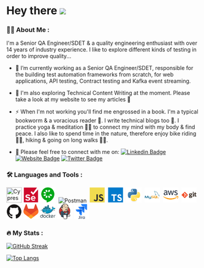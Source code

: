 <h1>
  Hey there
  <img src="https://media.giphy.com/media/hvRJCLFzcasrR4ia7z/giphy.gif" width="30px"/>
</h1>

### :woman_technologist: About Me :

I'm a Senior QA Engineer/SDET & a quality engineering enthusiast with over 14 years of industry experience. I like to explore different kinds of testing in order to improve quality...

- :telescope: I’m currently working as a Senior QA Engineer/SDET, responsible for the building test automation frameworks from scratch, for web applications, API testing, Contract testing and Kafka event streaming.

- :seedling: I'm also exploring Technical Content Writing at the moment. Please take a look at my website to see my articles 🙂

- :zap: When I'm not working you'll find me engrossed in a book. I'm a typical bookworm & a voracious reader 📖. I write technical blogs too 📝. I practice yoga & meditation 🧘‍♀️ to connect my mind with my body & find peace. I also like to spend time in the nature, therefore enjoy bike riding 🚴‍♀️, hiking & going on long walks 🚶‍♀️.

- :speech_balloon: Please feel free to connect with me on: [![Linkedin Badge](https://img.shields.io/badge/LinkedIn-blue?style=for-the-badge&logo=linkedin&logoColor=white)](https://www.linkedin.com/in/lakshmi-a-nandakumar/) [![Website Badge](https://img.shields.io/badge/Website-black?style=for-the-badge&logo=medium&logoColor=white)](https://medium.com/@lakshmi.a.nandakumar) [![Twitter Badge](https://img.shields.io/badge/Twitter-blue?style=for-the-badge&logo=twitter&logoColor=white)](https://twitter.com/testeratheart) 

### :hammer_and_wrench: Languages and Tools :

<div> 
  <img src="https://github.com/simple-icons/simple-icons/blob/develop/icons/cypress.svg" title="Cypress" **alt="Cypress" width="40" height="40"/>
  <img src="https://github.com/devicons/devicon/blob/master/icons/selenium/selenium-original.svg" title="Selenium" **alt="Selenium" width="40" height="40"/>
  <img src="https://github.com/devicons/devicon/blob/master/icons/cucumber/cucumber-plain.svg" title="Cucumber" alt="Cucumber" width="40" height="40"/>&nbsp;
  <img src="https://icomoon.io/iconsabf18a1/4/617.svg" title="Postman"alt="Postman" width="40" height="40"/>&nbsp;
  <img src="https://github.com/devicons/devicon/blob/master/icons/javascript/javascript-original.svg" title="JavaScript" alt="JavaScript" width="40" height="40"/>&nbsp;
  <img src="https://github.com/devicons/devicon/blob/master/icons/typescript/typescript-original.svg" title="TypeScript" alt="TypeScript" width="40" height="40"/>&nbsp;
  <img src="https://github.com/devicons/devicon/blob/master/icons/python/python-original.svg" title="Python" alt="Python" width="40" height="40"/>&nbsp;
  <img src="https://github.com/devicons/devicon/blob/master/icons/mysql/mysql-original-wordmark.svg" title="MySQL"  alt="MySQL" width="40" height="40"/>&nbsp;
  <img src="https://github.com/devicons/devicon/blob/master/icons/amazonwebservices/amazonwebservices-original-wordmark.svg" title="AWS" alt="AWS" width="40" height="40"/>&nbsp;
  <img src="https://github.com/devicons/devicon/blob/master/icons/git/git-original-wordmark.svg" title="Git" **alt="Git" width="40" height="40"/>
  <img src="https://github.com/devicons/devicon/blob/master/icons/github/github-original.svg" title="GitHub" **alt="GitHub" width="40" height="40"/>
  <img src="https://github.com/devicons/devicon/blob/master/icons/gitlab/gitlab-original.svg" title="GitLab" **alt="GitLab" width="40" height="40"/>
  <img src="https://github.com/devicons/devicon/blob/master/icons/docker/docker-original-wordmark.svg" title="Docker" **alt="Docker" width="40" height="40"/>
  <img src="https://github.com/devicons/devicon/blob/master/icons/jenkins/jenkins-original.svg" title="Jenkins" **alt="Jenkins" width="40" height="40"/>
  <img src="https://github.com/devicons/devicon/blob/master/icons/jira/jira-original-wordmark.svg" title="Jira" **alt="Jira" width="40" height="40"/>
</div>



### :fire: My Stats :

[![GitHub Streak](http://github-readme-streak-stats.herokuapp.com?user=lakshminandakumar&theme=rose&background=1c00ff00&border=000000&stroke=000000)](https://git.io/streak-stats)

[![Top Langs](https://github-readme-stats.vercel.app/api/top-langs/?username=lakshminandakumar&theme=shadow_red&background=ffffff)](https://github.com/anuraghazra/github-readme-stats)

<!-- ### :writing_hand: Blog Posts : -->

<!-- BLOG-POST-LIST:START -->
<!-- BLOG-POST-LIST:END -->




